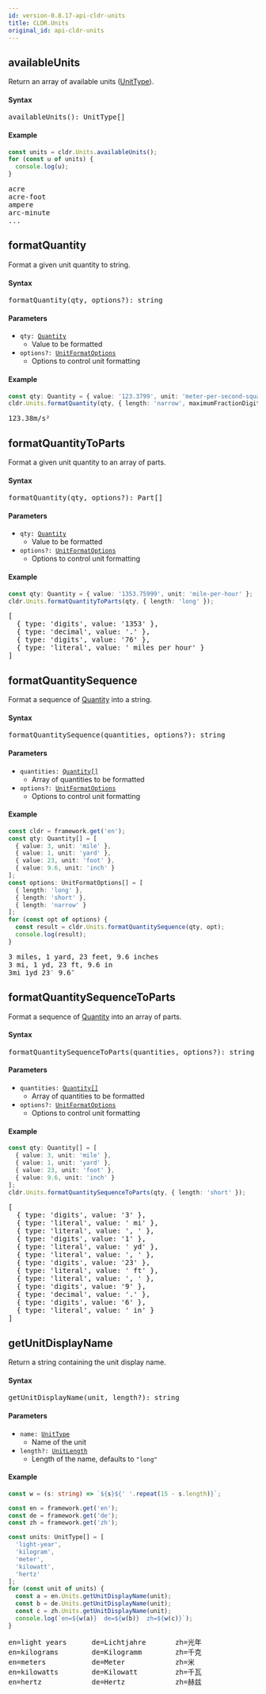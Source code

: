 ```yaml
---
id: version-0.8.17-api-cldr-units
title: CLDR.Units
original_id: api-cldr-units
---
```


## availableUnits

Return an array of available units ([UnitType](api-unittype.html)).

#### Syntax
<pre class="syntax">
availableUnits(): UnitType[]
</pre>

#### Example

```typescript
const units = cldr.Units.availableUnits();
for (const u of units) {
  console.log(u);
}
```

<pre class="output">
acre
acre-foot
ampere
arc-minute
...
</pre>


## formatQuantity

Format a given unit quantity to string.

#### Syntax
<pre class="syntax">
formatQuantity(qty, options?): string
</pre>

#### Parameters
  - <code class="def">qty: <span>[Quantity](api-quantity.html)</span></code>
    - Value to be formatted
  - <code class="def">options?: <span>[UnitFormatOptions](api-unitformatoptions.html)</span></code>
    - Options to control unit formatting

#### Example

```typescript
const qty: Quantity = { value: '123.3799', unit: 'meter-per-second-squared' };
cldr.Units.formatQuantity(qty, { length: 'narrow', maximumFractionDigits: 2 });
```

<pre class="output">
123.38m/s²
</pre>


## formatQuantityToParts

Format a given unit quantity to an array of parts.

#### Syntax
<pre class="syntax">
formatQuantity(qty, options?): Part[]
</pre>

#### Parameters
  - <code class="def">qty: <span>[Quantity](api-quantity.html)</span></code>
    - Value to be formatted
  - <code class="def">options?: <span>[UnitFormatOptions](api-unitformatoptions.html)</span></code>
    - Options to control unit formatting

#### Example

```typescript
const qty: Quantity = { value: '1353.75999', unit: 'mile-per-hour' };
cldr.Units.formatQuantityToParts(qty, { length: 'long' });
```

<pre class="output">
[
  { type: 'digits', value: '1353' },
  { type: 'decimal', value: '.' },
  { type: 'digits', value: '76' },
  { type: 'literal', value: ' miles per hour' }
]
</pre>


## formatQuantitySequence

Format a sequence of [Quantity](api-quantity.html) into a string.

#### Syntax

<pre class="syntax">
formatQuantitySequence(quantities, options?): string
</pre>

#### Parameters
  - <code class="def">quantities: <span>[Quantity[]](api-quantity.html)</span></code>
    - Array of quantities to be formatted
  - <code class="def">options?: <span>[UnitFormatOptions](api-unitformatoptions.html)</span></code>
    - Options to control unit formatting

#### Example

```typescript
const cldr = framework.get('en');
const qty: Quantity[] = [
  { value: 3, unit: 'mile' },
  { value: 1, unit: 'yard' },
  { value: 23, unit: 'foot' },
  { value: 9.6, unit: 'inch' }
];
const options: UnitFormatOptions[] = [
  { length: 'long' },
  { length: 'short' },
  { length: 'narrow' }
];
for (const opt of options) {
  const result = cldr.Units.formatQuantitySequence(qty, opt);
  console.log(result);
}
```

<pre class="output">
3 miles, 1 yard, 23 feet, 9.6 inches
3 mi, 1 yd, 23 ft, 9.6 in
3mi 1yd 23′ 9.6″
</pre>

## formatQuantitySequenceToParts

Format a sequence of [Quantity](api-quantity.html) into an array of parts.

#### Syntax

<pre class="syntax">
formatQuantitySequenceToParts(quantities, options?): string
</pre>

#### Parameters
  - <code class="def">quantities: <span>[Quantity[]](api-quantity.html)</span></code>
    - Array of quantities to be formatted
  - <code class="def">options?: <span>[UnitFormatOptions](api-unitformatoptions.html)</span></code>
    - Options to control unit formatting

#### Example

```typescript
const qty: Quantity[] = [
  { value: 3, unit: 'mile' },
  { value: 1, unit: 'yard' },
  { value: 23, unit: 'foot' },
  { value: 9.6, unit: 'inch' }
];
cldr.Units.formatQuantitySequenceToParts(qty, { length: 'short' });
```

<pre class="output">
[
  { type: 'digits', value: '3' },
  { type: 'literal', value: ' mi' },
  { type: 'literal', value: ', ' },
  { type: 'digits', value: '1' },
  { type: 'literal', value: ' yd' },
  { type: 'literal', value: ', ' },
  { type: 'digits', value: '23' },
  { type: 'literal', value: ' ft' },
  { type: 'literal', value: ', ' },
  { type: 'digits', value: '9' },
  { type: 'decimal', value: '.' },
  { type: 'digits', value: '6' },
  { type: 'literal', value: ' in' }
]
</pre>

## getUnitDisplayName

Return a string containing the unit display name.

#### Syntax

<pre class="syntax">
getUnitDisplayName(unit, length?): string
</pre>

#### Parameters
  - <code class="def">name: <span>[UnitType](api-unittype.html)</span></code>
    - Name of the unit
  - <code class="def">length?: <span>[UnitLength](api-unitlength.html)</span></code>
    - Length of the name, defaults to `"long"`

#### Example

```typescript
const w = (s: string) => `${s}${' '.repeat(15 - s.length)}`;

const en = framework.get('en');
const de = framework.get('de');
const zh = framework.get('zh');

const units: UnitType[] = [
  'light-year',
  'kilogram',
  'meter',
  'kilowatt',
  'hertz'
];
for (const unit of units) {
  const a = en.Units.getUnitDisplayName(unit);
  const b = de.Units.getUnitDisplayName(unit);
  const c = zh.Units.getUnitDisplayName(unit);
  console.log(`en=${w(a)}  de=${w(b)}  zh=${w(c)}`);
}
```

<pre class="output">
en=light years      de=Lichtjahre       zh=光年
en=kilograms        de=Kilogramm        zh=千克
en=meters           de=Meter            zh=米
en=kilowatts        de=Kilowatt         zh=千瓦
en=hertz            de=Hertz            zh=赫兹
</pre>